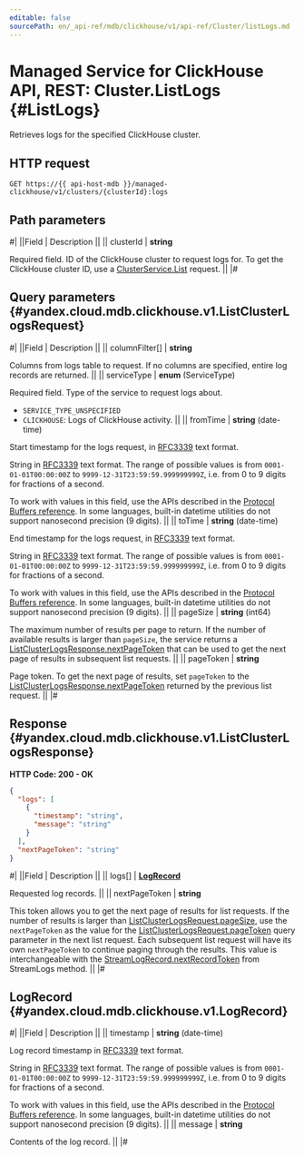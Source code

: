 ```yaml
---
editable: false
sourcePath: en/_api-ref/mdb/clickhouse/v1/api-ref/Cluster/listLogs.md
---
```


# Managed Service for ClickHouse API, REST: Cluster.ListLogs {#ListLogs}

Retrieves logs for the specified ClickHouse cluster.

## HTTP request

```
GET https://{{ api-host-mdb }}/managed-clickhouse/v1/clusters/{clusterId}:logs
```

## Path parameters

#|
||Field | Description ||
|| clusterId | **string**

Required field. ID of the ClickHouse cluster to request logs for.
To get the ClickHouse cluster ID, use a [ClusterService.List](/docs/managed-clickhouse/api-ref/Cluster/list#List) request. ||
|#

## Query parameters {#yandex.cloud.mdb.clickhouse.v1.ListClusterLogsRequest}

#|
||Field | Description ||
|| columnFilter[] | **string**

Columns from logs table to request.
If no columns are specified, entire log records are returned. ||
|| serviceType | **enum** (ServiceType)

Required field. Type of the service to request logs about.

- `SERVICE_TYPE_UNSPECIFIED`
- `CLICKHOUSE`: Logs of ClickHouse activity. ||
|| fromTime | **string** (date-time)

Start timestamp for the logs request, in [RFC3339](https://www.ietf.org/rfc/rfc3339.txt) text format.

String in [RFC3339](https://www.ietf.org/rfc/rfc3339.txt) text format. The range of possible values is from
`0001-01-01T00:00:00Z` to `9999-12-31T23:59:59.999999999Z`, i.e. from 0 to 9 digits for fractions of a second.

To work with values in this field, use the APIs described in the
[Protocol Buffers reference](https://developers.google.com/protocol-buffers/docs/reference/overview).
In some languages, built-in datetime utilities do not support nanosecond precision (9 digits). ||
|| toTime | **string** (date-time)

End timestamp for the logs request, in [RFC3339](https://www.ietf.org/rfc/rfc3339.txt) text format.

String in [RFC3339](https://www.ietf.org/rfc/rfc3339.txt) text format. The range of possible values is from
`0001-01-01T00:00:00Z` to `9999-12-31T23:59:59.999999999Z`, i.e. from 0 to 9 digits for fractions of a second.

To work with values in this field, use the APIs described in the
[Protocol Buffers reference](https://developers.google.com/protocol-buffers/docs/reference/overview).
In some languages, built-in datetime utilities do not support nanosecond precision (9 digits). ||
|| pageSize | **string** (int64)

The maximum number of results per page to return. If the number of available
results is larger than `pageSize`, the service returns a [ListClusterLogsResponse.nextPageToken](#yandex.cloud.mdb.clickhouse.v1.ListClusterLogsResponse)
that can be used to get the next page of results in subsequent list requests. ||
|| pageToken | **string**

Page token.  To get the next page of results, set `pageToken` to the [ListClusterLogsResponse.nextPageToken](#yandex.cloud.mdb.clickhouse.v1.ListClusterLogsResponse)
returned by the previous list request. ||
|#

## Response {#yandex.cloud.mdb.clickhouse.v1.ListClusterLogsResponse}

**HTTP Code: 200 - OK**

```json
{
  "logs": [
    {
      "timestamp": "string",
      "message": "string"
    }
  ],
  "nextPageToken": "string"
}
```

#|
||Field | Description ||
|| logs[] | **[LogRecord](#yandex.cloud.mdb.clickhouse.v1.LogRecord)**

Requested log records. ||
|| nextPageToken | **string**

This token allows you to get the next page of results for list requests. If the number of results
is larger than [ListClusterLogsRequest.pageSize](#yandex.cloud.mdb.clickhouse.v1.ListClusterLogsRequest), use the `nextPageToken` as the value
for the [ListClusterLogsRequest.pageToken](#yandex.cloud.mdb.clickhouse.v1.ListClusterLogsRequest) query parameter in the next list request.
Each subsequent list request will have its own `nextPageToken` to continue paging through the results.
This value is interchangeable with the [StreamLogRecord.nextRecordToken](/docs/managed-clickhouse/api-ref/Cluster/streamLogs#yandex.cloud.mdb.clickhouse.v1.StreamLogRecord) from StreamLogs method. ||
|#

## LogRecord {#yandex.cloud.mdb.clickhouse.v1.LogRecord}

#|
||Field | Description ||
|| timestamp | **string** (date-time)

Log record timestamp in [RFC3339](https://www.ietf.org/rfc/rfc3339.txt) text format.

String in [RFC3339](https://www.ietf.org/rfc/rfc3339.txt) text format. The range of possible values is from
`0001-01-01T00:00:00Z` to `9999-12-31T23:59:59.999999999Z`, i.e. from 0 to 9 digits for fractions of a second.

To work with values in this field, use the APIs described in the
[Protocol Buffers reference](https://developers.google.com/protocol-buffers/docs/reference/overview).
In some languages, built-in datetime utilities do not support nanosecond precision (9 digits). ||
|| message | **string**

Contents of the log record. ||
|#